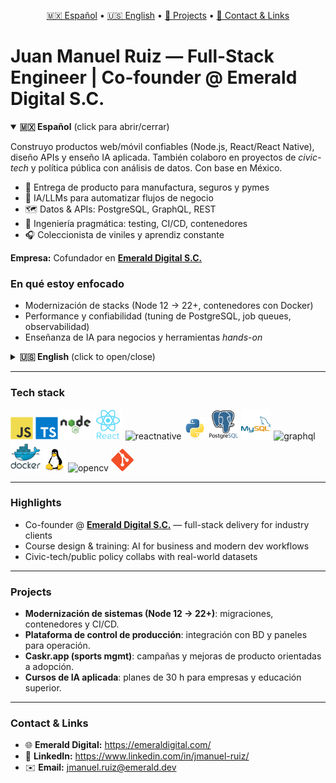 <!-- Language toggle -->
<p align="center">
  <a href="#español">🇲🇽 Español</a> •
  <a href="#english">🇺🇸 English</a> •
  <a href="#projects">🧩 Projects</a> •
  <a href="#contact--links">🔗 Contact & Links</a>
</p>

# Juan Manuel Ruiz — Full-Stack Engineer | Co-founder @ Emerald Digital S.C.

<details open id="español">
<summary><b>🇲🇽 Español</b> (click para abrir/cerrar)</summary>

Construyo productos web/móvil confiables (Node.js, React/React Native), diseño APIs y enseño IA aplicada. También colaboro en proyectos de *civic-tech* y política pública con análisis de datos. Con base en México.

- 🚀 Entrega de producto para manufactura, seguros y pymes  
- 🧠 IA/LLMs para automatizar flujos de negocio  
- 🗺️ Datos & APIs: PostgreSQL, GraphQL, REST  
- 🧪 Ingeniería pragmática: testing, CI/CD, contenedores  
- 🎧 Coleccionista de viniles y aprendiz constante  

**Empresa:** Cofundador en **[Emerald Digital S.C.](https://emeraldigital.com/)**

### En qué estoy enfocado
- Modernización de stacks (Node 12 → 22+, contenedores con Docker)  
- Performance y confiabilidad (tuning de PostgreSQL, job queues, observabilidad)  
- Enseñanza de IA para negocios y herramientas *hands-on*  

</details>

<details id="english">
<summary><b>🇺🇸 English</b> (click to open/close)</summary>

I build reliable web & mobile products (Node.js, React/React Native), design data-driven APIs, and teach applied AI. I also collaborate on civic-tech/public policy projects through data analysis. Based in Mexico.

- 🚀 Product delivery for manufacturing, insurance, and SMBs  
- 🧠 Applied AI/LLMs to automate business workflows  
- 🗺️ Data & APIs: PostgreSQL, GraphQL, REST  
- 🧪 Pragmatic engineering: testing, CI/CD, containers  
- 🎧 Vinyl collector and lifelong learner  

**Company:** Co-founder at **[Emerald Digital S.C.](https://emeraldigital.com/)**

### What I’m focused on
- Migrating/modernizing stacks (Node.js 12 → 22+, containerization with Docker)  
- Performance & reliability (PostgreSQL tuning, job queues, observability)  
- Teaching AI for business with hands-on tooling  

</details>

---

### Tech stack
<p align="left">
  <img src="https://raw.githubusercontent.com/devicons/devicon/master/icons/javascript/javascript-original.svg" alt="js" width="36" height="36"/>
  <img src="https://raw.githubusercontent.com/devicons/devicon/master/icons/typescript/typescript-original.svg" alt="ts" width="36" height="36"/>
  <img src="https://raw.githubusercontent.com/devicons/devicon/master/icons/nodejs/nodejs-original-wordmark.svg" alt="nodejs" width="48" height="48"/>
  <img src="https://raw.githubusercontent.com/devicons/devicon/master/icons/react/react-original-wordmark.svg" alt="react" width="48" height="48"/>
  <img src="https://reactnative.dev/img/header_logo.svg" alt="reactnative" width="40" height="40"/>
  <img src="https://raw.githubusercontent.com/devicons/devicon/master/icons/python/python-original.svg" alt="python" width="36" height="36"/>
  <img src="https://raw.githubusercontent.com/devicons/devicon/master/icons/postgresql/postgresql-original-wordmark.svg" alt="postgresql" width="48" height="48"/>
  <img src="https://raw.githubusercontent.com/devicons/devicon/master/icons/mysql/mysql-original-wordmark.svg" alt="mysql" width="48" height="48"/>
  <img src="https://www.vectorlogo.zone/logos/graphql/graphql-icon.svg" alt="graphql" width="36" height="36"/>
  <img src="https://raw.githubusercontent.com/devicons/devicon/master/icons/docker/docker-original-wordmark.svg" alt="docker" width="48" height="48"/>
  <img src="https://raw.githubusercontent.com/devicons/devicon/master/icons/linux/linux-original.svg" alt="linux" width="36" height="36"/>
  <img src="https://www.vectorlogo.zone/logos/opencv/opencv-icon.svg" alt="opencv" width="36" height="36"/>
  <img src="https://raw.githubusercontent.com/devicons/devicon/master/icons/git/git-original.svg" alt="git" width="36" height="36"/>
</p>

---

### Highlights
- Co-founder @ **[Emerald Digital S.C.](https://emeraldigital.com/)** — full-stack delivery for industry clients  
- Course design & training: AI for business and modern dev workflows  
- Civic-tech/public policy collabs with real-world datasets  

---

### Projects
- **Modernización de sistemas (Node 12 → 22+)**: migraciones, contenedores y CI/CD.  
- **Plataforma de control de producción**: integración con BD y paneles para operación.  
- **Caskr.app (sports mgmt)**: campañas y mejoras de producto orientadas a adopción.  
- **Cursos de IA aplicada**: planes de 30 h para empresas y educación superior.  
<!-- Reemplaza/añade enlaces a repos reales cuando quieras -->

---

### Contact & Links
- 🌐 **Emerald Digital:** https://emeraldigital.com/  
- 💼 **LinkedIn:** https://www.linkedin.com/in/jmanuel-ruiz/  
- ✉️ **Email:** jmanuel.ruiz@emerald.dev

